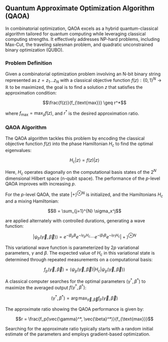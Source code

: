 ## Quantum Approximate Optimization Algorithm (QAOA)

In combinatorial optimization, QAOA excels as a hybrid quantum-classical algorithm tailored for quantum computing while leveraging classical computing strengths. It effectively addresses NP-hard problems, including Max-Cut, the traveling salesman problem, and quadratic unconstrained binary optimization (QUBO).

### Problem Definition

Given a combinatorial optimization problem involving an N-bit binary string represented as $z = z_1 \ldots z_N$ with a classical objective function $f(z): \{0,1\}^N \rightarrow \mathbb{R}$ to be maximized, the goal is to find a solution $z$ that satisfies the approximation condition: 

$$\frac{f(z)}{f_{\text{max}}} \geq r^*$$

where $f_{\text{max}} = \max_z f(z)$, and $r^*$ is the desired approximation ratio.

### QAOA Algorithm

The QAOA algorithm tackles this problem by encoding the classical objective function $f(z)$ into the phase Hamiltonian $H_c$ to find the optimal eigenvalues:

$$H_c |z\rangle = f(z) |z\rangle$$

Here, $H_c$ operates diagonally on the computational basis states of the $2^N$ dimensional Hilbert space (n-qubit space). The performance of the $p$-level QAOA improves with increasing $p$.

For the $p$-level QAOA, the state $|+\rangle^{\otimes N}$ is initialized, and the Hamiltonians $H_c$ and a mixing Hamiltonian:

$$B = \sum_{j=1}^{N} \sigma_x^j$$

are applied alternately with controlled durations, generating a wave function:

$$|\psi_p(\vec{\gamma}, \vec{\beta})\rangle = e^{-i\beta_p B} e^{-i\gamma_p H_c} \cdots e^{-i\beta_1 B} e^{-i\gamma_1 H_c} |+\rangle^{\otimes N}$$

This variational wave function is parameterized by $2p$ variational parameters, $\gamma$ and $\beta$. The expected value of $H_c$ in this variational state is determined through repeated measurements on a computational basis:

$$f_p(\vec{\gamma}, \vec{\beta}) = \langle \psi_p(\vec{\gamma}, \vec{\beta}) | H_c | \psi_p(\vec{\gamma}, \vec{\beta}) \rangle$$

A classical computer searches for the optimal parameters $(\gamma^*, \beta^*)$ to maximize the averaged output $f(\gamma^*, \beta^*)$:

$$(\gamma^*, \beta^*) = \arg\max_{\vec{\gamma}, \vec{\beta}} f_p(\vec{\gamma}, \vec{\beta})$$

The approximate ratio showing the QAOA performance is given by:

$$r = \frac{f_p(\vec{\gamma}^*, \vec{\beta}^*)}{f_{\text{max}}}$$

Searching for the approximate ratio typically starts with a random initial estimate of the parameters and employs gradient-based optimization.

